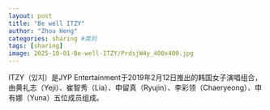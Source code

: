 ```yaml
---
layout: post
title: "Be well ITZY"
author: "Zhou Heng"
categories: sharing #类别
tags: [sharing]
image: 2025-10-01-Be-well-ITZY/PrdsjW4y_400x400.jpg
---
```


ITZY（있지）是JYP Entertainment于2019年2月12日推出的韩国女子演唱组合，由黄礼志（Yeji）、崔智秀（Lia）、申留真（Ryujin）、李彩领（Chaeryeong）、申有娜（Yuna）五位成员组成。
